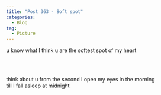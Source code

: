 ```yaml
---
title: "Post 363 - Soft spot"
categories:
  - Blog
tag:
  - Picture
---
```


u know what I think u are the softest spot of my heart

<br/>
<br/>

think about u from the second I open my eyes in the morning
<br/>
till I fall asleep at midnight


<script src="https://utteranc.es/client.js"
        repo="serendipityinlife/serendipityinlife.github.io"
        issue-term="pathname"
        theme="github-light"
        crossorigin="anonymous"
        async>
</script>

